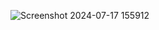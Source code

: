 ![Screenshot 2024-07-17 155912](https://github.com/user-attachments/assets/44780d26-3383-4a01-90c4-ea42d11eaf56)

